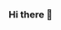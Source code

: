 ### Hi there 👋

<!--
**TheSammyJam1/TheSammyjam1** is a ✨ _special_ ✨ repository because its `README.md` (this file) appears on your GitHub profile.

Here are some ideas to get you started:

🔭 I’m currently working on Highschool
🌱 I’m currently learning Python🐍
👯 I’m looking to collaborate on anything
🤔 I’m looking for help with basically every thing
💬 Ask me about my lack of experince
📫 How to reach me: yo.so.ima.stoner@gmail.com
⚡ Fun fact: the world  is round

